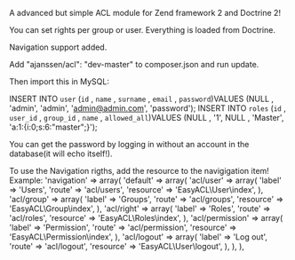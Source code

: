 A advanced but simple ACL module for Zend framework 2 and Doctrine 2! 

You can set rights per group or user. Everything is loaded from Doctrine.

Navigation support added.

Add "ajanssen/acl": "dev-master" to composer.json and run update.

Then import this in MySQL:

INSERT INTO  `user` (`id` , `name` , `surname` , `email` , `password`)VALUES (NULL ,  'admin', 'admin',  'admin@admin.com',  'password');
INSERT INTO  `roles` (`id` , `user_id` , `group_id` , `name` , `allowed_all`)VALUES (NULL ,  '1', NULL ,  'Master',  'a:1:{i:0;s:6:"master";}');

You can get the password by logging in without an account in the database(it will echo itself!).

To use the Navigation rigths, add the resource to the navigigation item! Example:
'navigation' => array(
    'default' => array(
        'acl/user' => array(
            'label' => 'Users',
            'route' => 'acl/users',
            'resource' => 'EasyACL\User\index',
        ),
        'acl/group' => array(
            'label' => 'Groups',
            'route' => 'acl/groups',
            'resource' => 'EasyACL\Group\index',
        ),
        'acl/right' => array(
            'label' => 'Roles',
            'route' => 'acl/roles',
            'resource' => 'EasyACL\Roles\index',
        ),
        'acl/permission' => array(
            'label' => 'Permission',
            'route' => 'acl/permission',
            'resource' => 'EasyACL\Permission\index',
        ),
        'acl/logout' => array(
            'label' => 'Log out',
            'route' => 'acl/logout',
            'resource' => 'EasyACL\User\logout',
        ),
    ),
),